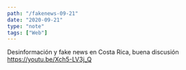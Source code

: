 ```yaml
---
path: "/fakenews-09-21"
date: "2020-09-21"
type: "note"
tags: ["Web"]
---
```


Desinformación y fake news en Costa Rica, buena discusión https://youtu.be/Xch5-LV3j_Q
